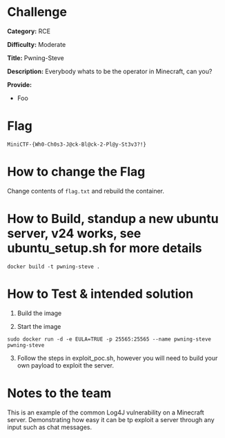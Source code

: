 # Challenge

**Category:** RCE

**Difficulty:** Moderate

**Title:** Pwning-Steve

**Description:** Everybody whats to be the operator in Minecraft, can you?

**Provide:**
- Foo

# Flag
```
MiniCTF-{Wh0-Ch0s3-J@ck-Bl@ck-2-Pl@y-St3v3?!}
```

# How to change the Flag
Change contents of `flag.txt` and rebuild the container.

# How to Build, standup a new ubuntu server, v24 works, see ubuntu_setup.sh for more details
```
docker build -t pwning-steve .
```

# How to Test & intended solution
1. Build the image

2. Start the image
```
sudo docker run -d -e EULA=TRUE -p 25565:25565 --name pwning-steve pwning-steve
```

3. Follow the steps in exploit_poc.sh, however you will need to build your own payload to exploit the server.

# Notes to the team
This is an example of the common Log4J vulnerability on a Minecraft server. Demonstrating how easy it can be tp exploit a server through any input such as chat messages.